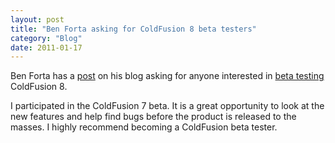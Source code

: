 ```yaml
---
layout: post
title: "Ben Forta asking for ColdFusion 8 beta testers"
category: "Blog"
date: 2011-01-17
---
```



Ben Forta has a [post](http://www.forta.com/blog/index.cfm/2007/1/22/Anyone-Want-To-Beta-Test-Scorpio) on his blog asking for anyone interested in [beta testing](https://prerelease.adobe.com/callout/apply.html?callid={E9F64ADB-DADA-485E-BFFE-60E0D783EBEF}) ColdFusion 8.

I participated in the ColdFusion 7 beta. It is a great opportunity to look at the new features and help find bugs before the product is released to the masses. I highly recommend becoming a ColdFusion beta tester.